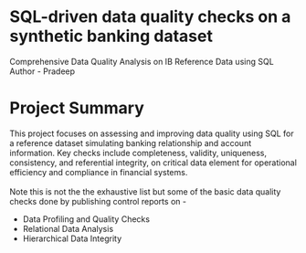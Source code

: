 # SQL-driven data quality checks on a synthetic banking dataset
Comprehensive Data Quality Analysis on IB Reference Data using SQL
<br>
Author - Pradeep

# Project Summary
  This project focuses on assessing and improving data quality using SQL for a reference dataset simulating banking relationship and account information. Key checks include completeness, validity, uniqueness,   consistency, and referential integrity, on critical data element for operational efficiency and compliance in financial systems.
<br><br>
Note this is not the the exhaustive list but some of the basic data quality checks done by publishing control reports on - 
<br>
- Data Profiling and Quality Checks<br>
- Relational Data Analysis<br>
- Hierarchical Data Integrity
